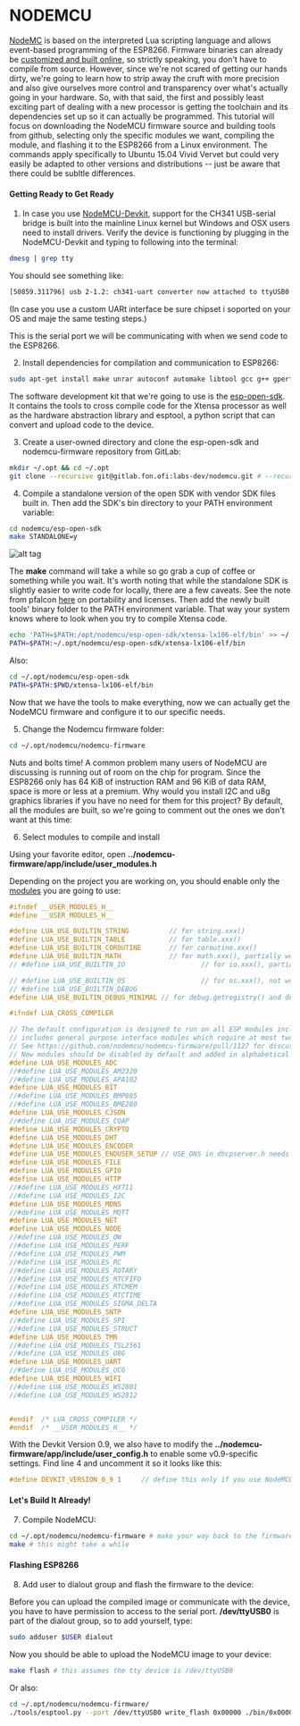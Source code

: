 # NODEMCU

[NodeMC](http://nodemcu.com/index_en.html) is based on the interpreted Lua scripting language and allows event-based programming of the ESP8266. Firmware binaries can already be [customized and built online](http://nodemcu-build.com/), so strictly speaking, you don't have to compile from source. However, since we're not scared of getting our hands dirty, we're going to learn how to strip away the cruft with more precision and also give ourselves more control and transparency over what's actually going in your hardware. So, with that said, the first and possibly least exciting part of dealing with a new processor is getting the toolchain and its dependencies set up so it can actually be programmed. This tutorial will focus on downloading the NodeMCU firmware source and building tools from github, selecting only the specific modules we want, compiling the module, and flashing it to the ESP8266 from a Linux environment. The commands apply specifically to Ubuntu 15.04 Vivid Vervet but could very easily be adapted to other versions and distributions -- just be aware that there could be subltle differences.

#### Getting Ready to Get Ready 

1. In case you use [NodeMCU-Devkit](https://en.wikipedia.org/wiki/NodeMCU#/media/File:NodeMCU_DEVKIT_1.0.jpg), support for the CH341 USB-serial bridge is built into the mainline Linux kernel but Windows and OSX users need to install drivers. Verify the device is functioning by plugging in the NodeMCU-Devkit and typing to following into the terminal:

```sh
dmesg | grep tty
``` 

You should see something like:

```sh
[50859.311796] usb 2-1.2: ch341-uart converter now attached to ttyUSB0
``` 

(In case you use a custom UARt interface be sure chipset i soported on your OS and maje the same testing steps.)
 

This is the serial port we will be communicating with when we send code to the ESP8266. 

2. Install dependencies for compilation and communication to ESP8266:

```sh
sudo apt-get install make unrar autoconf automake libtool gcc g++ gperf flex bison texinfo gawk ncurses-dev libexpat-dev python python-serial sed git libtool-bin screen help2man
```

The software development kit that we're going to use is the [esp-open-sdk](https://github.com/pfalcon/esp-open-sdk). It contains the tools to cross compile code for the Xtensa processor as well as the hardware abstraction library and esptool, a python script that can convert and upload code to the device.

3) Create a user-owned directory and clone the esp-open-sdk and nodemcu-firmware repository from GitLab:

```sh
mkdir ~/.opt && cd ~/.opt
git clone --recursive git@gitlab.fon.ofi:labs-dev/nodemcu.git # --recursive since this repo contains more repos
```

4) Compile a standalone version of the open SDK with vendor SDK files built in. Then add the SDK's bin directory to your PATH environment variable:

```sh
cd nodemcu/esp-open-sdk
make STANDALONE=y
```

![alt tag](http://www.allaboutcircuits.com/uploads/articles/long_time_terminal.png)


The **make** command will take a while so go grab a cup of coffee or something while you wait. It's worth noting that while the standalone SDK is slightly easier to write code for locally, there are a few caveats. See the note from pfalcon [here](https://github.com/pfalcon/esp-open-sdk#building) on portability and licenses. Then add the newly built tools' binary folder to the PATH environment variable. That way your system knows where to look when you try to compile Xtensa code.

```sh
echo 'PATH=$PATH:/opt/nodemcu/esp-open-sdk/xtensa-lx106-elf/bin' >> ~/.profile
PATH=$PATH:~/.opt/nodemcu/esp-open-sdk/xtensa-lx106-elf/bin
 ```

Also:

```sh
cd ~/.opt/nodemcu/esp-open-sdk
PATH=$PATH:$PWD/xtensa-lx106-elf/bin
```

 Now that we have the tools to make everything, now we can actually get the NodeMCU firmware and configure it to our specific needs.
 
 5. Change the Nodemcu firmware folder:

```sh
cd ~/.opt/nodemcu/nodemcu-firmware
  ```

Nuts and bolts time! A common problem many users of NodeMCU are discussing is running out of room on the chip for program. Since the ESP8266 only has 64 KiB of instruction RAM and 96 KiB of data RAM, space is more or less at a premium. Why would you install I2C and u8g graphics libraries if you have no need for them for this project? By default, all the modules are built, so we're going to comment out the ones we don't want at this time: 

6. Select modules to compile and install

Using your favorite editor, open **../nodemcu-firmware/app/include/user_modules.h** 

Depending on the project you are working on, you should enable only the [modules](http://nodemcu.readthedocs.io/en/master/) you are going to use:

```c
#ifndef __USER_MODULES_H__
#define __USER_MODULES_H__

#define LUA_USE_BUILTIN_STRING          // for string.xxx()
#define LUA_USE_BUILTIN_TABLE           // for table.xxx()
#define LUA_USE_BUILTIN_COROUTINE       // for coroutine.xxx()
#define LUA_USE_BUILTIN_MATH            // for math.xxx(), partially work
// #define LUA_USE_BUILTIN_IO                   // for io.xxx(), partially work

// #define LUA_USE_BUILTIN_OS                   // for os.xxx(), not work
// #define LUA_USE_BUILTIN_DEBUG
#define LUA_USE_BUILTIN_DEBUG_MINIMAL // for debug.getregistry() and debug.traceback()

#ifndef LUA_CROSS_COMPILER

// The default configuration is designed to run on all ESP modules including the 512 KB modules like ESP-01 and only
// includes general purpose interface modules which require at most two GPIO pins.
// See https://github.com/nodemcu/nodemcu-firmware/pull/1127 for discussions.
// New modules should be disabled by default and added in alphabetical order.
#define LUA_USE_MODULES_ADC
//#define LUA_USE_MODULES_AM2320
//#define LUA_USE_MODULES_APA102
#define LUA_USE_MODULES_BIT
//#define LUA_USE_MODULES_BMP085
//#define LUA_USE_MODULES_BME280
#define LUA_USE_MODULES_CJSON
//#define LUA_USE_MODULES_COAP
#define LUA_USE_MODULES_CRYPTO
#define LUA_USE_MODULES_DHT
#define LUA_USE_MODULES_ENCODER
#define LUA_USE_MODULES_ENDUSER_SETUP // USE_DNS in dhcpserver.h needs to be enabled for this module to work.
#define LUA_USE_MODULES_FILE
#define LUA_USE_MODULES_GPIO
#define LUA_USE_MODULES_HTTP
//#define LUA_USE_MODULES_HX711
//#define LUA_USE_MODULES_I2C
#define LUA_USE_MODULES_MDNS
//#define LUA_USE_MODULES_MQTT
#define LUA_USE_MODULES_NET
#define LUA_USE_MODULES_NODE
//#define LUA_USE_MODULES_OW
//#define LUA_USE_MODULES_PERF
//#define LUA_USE_MODULES_PWM
//#define LUA_USE_MODULES_RC
//#define LUA_USE_MODULES_ROTARY
//#define LUA_USE_MODULES_RTCFIFO
//#define LUA_USE_MODULES_RTCMEM
//#define LUA_USE_MODULES_RTCTIME
//#define LUA_USE_MODULES_SIGMA_DELTA
#define LUA_USE_MODULES_SNTP
//#define LUA_USE_MODULES_SPI
//#define LUA_USE_MODULES_STRUCT
#define LUA_USE_MODULES_TMR
//#define LUA_USE_MODULES_TSL2561
//#define LUA_USE_MODULES_U8G
#define LUA_USE_MODULES_UART
//#define LUA_USE_MODULES_UCG
#define LUA_USE_MODULES_WIFI
//#define LUA_USE_MODULES_WS2801
//#define LUA_USE_MODULES_WS2812


#endif  /* LUA_CROSS_COMPILER */
#endif  /* __USER_MODULES_H__ */
```

With the Devkit Version 0.9, we also have to modify the **../nodemcu-firmware/app/include/user_config.h** to enable some v0.9-specific settings. Find line 4 and uncomment it so it looks like this: 

``` c
#define DEVKIT_VERSION_0_9 1     // define this only if you use NodeMCU devkit v0.9
```

#### Let's Build It Already! #### 

7. Compile NodeMCU:

``` sh
cd ~/.opt/nodemcu/nodemcu-firmware # make your way back to the firmware dir if you weren't there already
make # this might take a while
```
 
#### Flashing ESP8266 ####

8. Add user to dialout group and flash the firmware to the device:

Before you can upload the compiled image or communicate with the device, you have to have permission to access to the serial port. **/dev/ttyUSB0** is part of the dialout group, so to add yourself, type:

``` sh
sudo adduser $USER dialout
 ```

Now you should be able to upload the NodeMCU image to your device:

``` sh
make flash # this assumes the tty device is /dev/ttyUSB0
 ```

Or also:

``` sh
cd ~/.opt/nodemcu/nodemcu-firmware/
./tools/esptool.py --port /dev/ttyUSB0 write_flash 0x00000 ./bin/0x00000.bin 0x10000 ./bin/0x10000.bin
 ```
